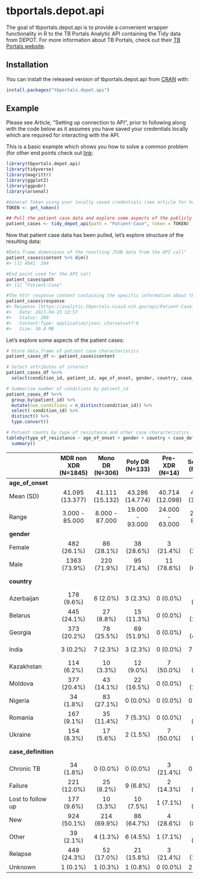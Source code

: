 
<!-- README.md is generated from README.Rmd. Please edit that file -->

# tbportals.depot.api

<!-- badges: start -->

<!-- badges: end -->

The goal of tbportals.depot.api is to provide a convenient wrapper
functionality in R to the TB Portals Analytic API containing the Tidy
data from DEPOT. For more information about TB Portals, check out their
[TB Portals website](https://tbportals.niaid.nih.gov/).

## Installation

You can install the released version of tbportals.depot.api from
[CRAN](https://CRAN.R-project.org) with:

``` r
install.packages("tbportals.depot.api")
```

## Example

Please see Article, “Setting up connection to API”, prior to following
along with the code below as it assumes you have saved your credentials
locally which are required for interacting with the API.

This is a basic example which shows you how to solve a common problem
(for other end points check out
[link](https://analytic.tbportals.niaid.nih.gov/index.html):

``` r
library(tbportals.depot.api)
library(tidyverse)
library(magrittr)
library(ggplot2)
library(ggpubr)
library(arsenal)

#Generat Token using your locally saved credentials (see article for how to set up)
TOKEN <- get_token()

## Pull the patient case data and explore some aspects of the publicly available cases
patient_cases <- tidy_depot_api(path = "Patient-Case", token = TOKEN)
```

Now that patient case data has been pulled, let’s explore structure of
the resulting data:

``` r
#Data.frame dimensions of the resulting JSON data from the API call"
patient_cases$content %>% dim()
#> [1] 4041  204

#End point used for the API call
patient_cases$path
#> [1] "Patient-Case"

#The httr response content containing the specific information about the call
patient_cases$response
#> Response [https://analytic.tbportals.niaid.nih.gov/api/Patient-Case?returnCsv=false]
#>   Date: 2021-04-15 12:57
#>   Status: 200
#>   Content-Type: application/json; charset=utf-8
#>   Size: 30.4 MB
```

Let’s explore some aspects of the patient cases:

``` r
# Store data.frame of patient case characteristics
patient_cases_df <- patient_cases$content

# Select attributes of interest
patient_cases_df %<>%
  select(condition_id, patient_id, age_of_onset, gender, country, case_definition, type_of_resistance)

# Summarise number of conditions by patient_id
patient_cases_df %<>%
  group_by(patient_id) %>%
  mutate(num_conditions = n_distinct(condition_id)) %>%
  select(-condition_id) %>%
  distinct() %>%
  type.convert()

# Patient counts by type of resistance and other case characteristics
tableby(type_of_resistance ~ age_of_onset + gender + country + case_definition, data = patient_cases_df) %>%
  summary()
```

|                      | MDR non XDR (N=1845) | Mono DR (N=306) | Poly DR (N=133) | Pre-XDR (N=14)  | Sensitive (N=987) |   XDR (N=755)   | Total (N=4040)  |  p value |
| :------------------- | :------------------: | :-------------: | :-------------: | :-------------: | :---------------: | :-------------: | :-------------: | -------: |
| **age\_of\_onset**   |                      |                 |                 |                 |                   |                 |                 |    0.429 |
| Mean (SD)            |   41.095 (13.377)    | 41.111 (15.132) | 43.286 (14.774) | 40.714 (12.098) |  41.827 (15.953)  | 40.955 (12.909) | 41.320 (14.145) |          |
| Range                |    3.000 - 85.000    | 8.000 - 87.000  | 19.000 - 93.000 | 24.000 - 63.000 |  2.000 - 87.000   | 15.000 - 84.000 | 2.000 - 93.000  |          |
| **gender**           |                      |                 |                 |                 |                   |                 |                 |    0.282 |
| Female               |     482 (26.1%)      |   86 (28.1%)    |   38 (28.6%)    |    3 (21.4%)    |    300 (30.4%)    |   212 (28.1%)   |  1121 (27.7%)   |          |
| Male                 |     1363 (73.9%)     |   220 (71.9%)   |   95 (71.4%)    |   11 (78.6%)    |    687 (69.6%)    |   543 (71.9%)   |  2919 (72.3%)   |          |
| **country**          |                      |                 |                 |                 |                   |                 |                 | \< 0.001 |
| Azerbaijan           |      178 (9.6%)      |    6 (2.0%)     |    3 (2.3%)     |    0 (0.0%)     |     54 (5.5%)     |   97 (12.8%)    |   338 (8.4%)    |          |
| Belarus              |     445 (24.1%)      |    27 (8.8%)    |   15 (11.3%)    |    0 (0.0%)     |    156 (15.8%)    |   289 (38.3%)   |   932 (23.1%)   |          |
| Georgia              |     373 (20.2%)      |   78 (25.5%)    |   69 (51.9%)    |    0 (0.0%)     |    452 (45.8%)    |   90 (11.9%)    |  1062 (26.3%)   |          |
| India                |       3 (0.2%)       |    7 (2.3%)     |    3 (2.3%)     |    0 (0.0%)     |     7 (0.7%)      |    1 (0.1%)     |    21 (0.5%)    |          |
| Kazakhstan           |      114 (6.2%)      |    10 (3.3%)    |    12 (9.0%)    |    7 (50.0%)    |     64 (6.5%)     |    38 (5.0%)    |   245 (6.1%)    |          |
| Moldova              |     377 (20.4%)      |   43 (14.1%)    |   22 (16.5%)    |    0 (0.0%)     |    181 (18.3%)    |   86 (11.4%)    |   709 (17.5%)   |          |
| Nigeria              |      34 (1.8%)       |   83 (27.1%)    |    0 (0.0%)     |    0 (0.0%)     |     0 (0.0%)      |    0 (0.0%)     |   117 (2.9%)    |          |
| Romania              |      167 (9.1%)      |   35 (11.4%)    |    7 (5.3%)     |    0 (0.0%)     |     21 (2.1%)     |    65 (8.6%)    |   295 (7.3%)    |          |
| Ukraine              |      154 (8.3%)      |    17 (5.6%)    |    2 (1.5%)     |    7 (50.0%)    |     52 (5.3%)     |   89 (11.8%)    |   321 (7.9%)    |          |
| **case\_definition** |                      |                 |                 |                 |                   |                 |                 | \< 0.001 |
| Chronic TB           |      34 (1.8%)       |    0 (0.0%)     |    0 (0.0%)     |    3 (21.4%)    |     0 (0.0%)      |    29 (3.8%)    |    66 (1.6%)    |          |
| Failure              |     221 (12.0%)      |    25 (8.2%)    |    9 (6.8%)     |    2 (14.3%)    |     15 (1.5%)     |   260 (34.4%)   |   532 (13.2%)   |          |
| Lost to follow up    |      177 (9.6%)      |    10 (3.3%)    |    10 (7.5%)    |    1 (7.1%)     |     33 (3.3%)     |    52 (6.9%)    |   283 (7.0%)    |          |
| New                  |     924 (50.1%)      |   214 (69.9%)   |   86 (64.7%)    |    4 (28.6%)    |    802 (81.3%)    |   182 (24.1%)   |  2212 (54.8%)   |          |
| Other                |      39 (2.1%)       |    4 (1.3%)     |    6 (4.5%)     |    1 (7.1%)     |     15 (1.5%)     |    35 (4.6%)    |   100 (2.5%)    |          |
| Relapse              |     449 (24.3%)      |   52 (17.0%)    |   21 (15.8%)    |    3 (21.4%)    |    120 (12.2%)    |   197 (26.1%)   |   842 (20.8%)   |          |
| Unknown              |       1 (0.1%)       |    1 (0.3%)     |    1 (0.8%)     |    0 (0.0%)     |     2 (0.2%)      |    0 (0.0%)     |    5 (0.1%)     |          |
